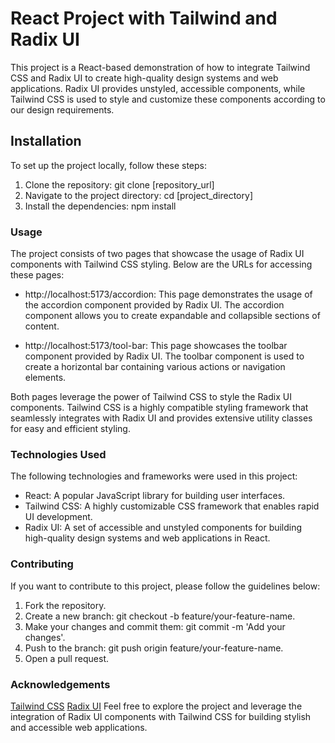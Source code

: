 # React Project with Tailwind and Radix UI
This project is a React-based demonstration of how to integrate Tailwind CSS and Radix UI to create high-quality design systems and web applications. Radix UI provides unstyled, accessible components, while Tailwind CSS is used to style and customize these components according to our design requirements.

## Installation
To set up the project locally, follow these steps:

1. Clone the repository: git clone [repository_url]
2. Navigate to the project directory: cd [project_directory]
3. Install the dependencies: npm install
### Usage
The project consists of two pages that showcase the usage of Radix UI components with Tailwind CSS styling. Below are the URLs for accessing these pages:

- http://localhost:5173/accordion: This page demonstrates the usage of the accordion component provided by Radix UI. The accordion component allows you to create expandable and collapsible sections of content.

- http://localhost:5173/tool-bar: This page showcases the toolbar component provided by Radix UI. The toolbar component is used to create a horizontal bar containing various actions or navigation elements.

Both pages leverage the power of Tailwind CSS to style the Radix UI components. Tailwind CSS is a highly compatible styling framework that seamlessly integrates with Radix UI and provides extensive utility classes for easy and efficient styling.

### Technologies Used
The following technologies and frameworks were used in this project:

- React: A popular JavaScript library for building user interfaces.
- Tailwind CSS: A highly customizable CSS framework that enables rapid UI development.
- Radix UI: A set of accessible and unstyled components for building high-quality design systems and web applications in React.
### Contributing
If you want to contribute to this project, please follow the guidelines below:

1. Fork the repository.
2. Create a new branch: git checkout -b feature/your-feature-name.
3. Make your changes and commit them: git commit -m 'Add your changes'.
4. Push to the branch: git push origin feature/your-feature-name.
5. Open a pull request.

### Acknowledgements
[Tailwind CSS](https://tailwindcss.com/)
[Radix UI](https://www.radix-ui.com/)
Feel free to explore the project and leverage the integration of Radix UI components with Tailwind CSS for building stylish and accessible web applications.
